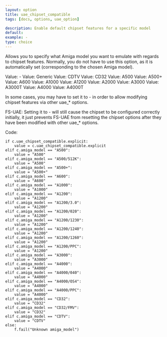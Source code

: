 ```yaml
---
layout: option
title: uae_chipset_compatible
tags: [docs, options, uae_option]

description: Enable default chipset features for a specific model
default:
example: -
type: choice
---
```


Allows you to specify what Amiga model you want to emulate with regards to
chipset features. Normally, you do not have to use this option, as it is
automatically set (corresponding to the chosen Amiga model).

Value: -
Value: Generic
Value: CDTV
Value: CD32
Value: A500
Value: A500+
Value: A600
Value: A1000
Value: A1200
Value: A2000
Value: A3000
Value: A3000T
Value: A4000
Value: A4000T

In some cases, you may have to set it to - in order to allow modifying
chipset features via other uae_* options.

FS-UAE: Setting it to - will still cause the chipset to be configured
correctly initially, it just prevents FS-UAE from resetting the chipset
options after they have been modified with other uae_* options.

Code:

    if c.uae_chipset_compatible.explicit:
        value = c.uae_chipset_compatible.explicit
    elif c.amiga_model == "A500":
        value = "A500"
    elif c.amiga_model == "A500/512K":
        value = "A500"
    elif c.amiga_model == "A500+":
        value = "A500+"
    elif c.amiga_model == "A600":
        value = "A600"
    elif c.amiga_model == "A1000":
        value = "A1000"
    elif c.amiga_model == "A1200":
        value = "A1200"
    elif c.amiga_model == "A1200/3.0":
        value = "A1200"
    elif c.amiga_model == "A1200/020":
        value = "A1200"
    elif c.amiga_model == "A1200/1230":
        value = "A1200"
    elif c.amiga_model == "A1200/1240":
        value = "A1200"
    elif c.amiga_model == "A1200/1260":
        value = "A1200"
    elif c.amiga_model == "A1200/PPC":
        value = "A1200"
    elif c.amiga_model == "A3000":
        value = "A3000"
    elif c.amiga_model == "A4000":
        value = "A4000"
    elif c.amiga_model == "A4000/040":
        value = "A4000"
    elif c.amiga_model == "A4000/OS4":
        value = "A4000"
    elif c.amiga_model == "A4000/PPC":
        value = "A4000"
    elif c.amiga_model == "CD32":
        value = "CD32"
    elif c.amiga_model == "CD32/FMV":
        value = "CD32"
    elif c.amiga_model == "CDTV":
        value = "CDTV"
    else:
        f.fail("Unknown amiga_model")
